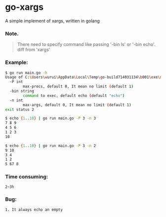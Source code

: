# go-xargs

A simple implement of xargs, written in golang

### Note.
> There need to specify command like passing '-bin ls' or '-bin echo'. diff from 'xargs'

### Example:

```bash
$ go run main.go -h
Usage of C:\Users\wurui\AppData\Local\Temp\go-build714031134\b001\exe\main.exe:
  -P int
        max-procs, default 0, It mean no limit (default 1)
  -bin string
        command to exec, default echo (default "echo")
  -n int
        max-args, default 0, It mean no limit (default 1)
exit status 2
```

```bash
$ echo {1..10} | go run main.go -P 3 -n 3
7 8 9
4 5 6
1 2 3
10
```

```bash
$ echo {1..10} | go run main.go -P 3 -n 2
9 10
3 4
1 2
5 67 8
```

### Time consuming:

```
2~3h
```

### Bug:

```bash 
1. It always echo an empty
```